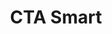 ---
layout: startup_page
title: "CTA Smart"
id: "site.ctasmart.com.br"
permalink: "/ctasmartsite.ctasmart.com.br04242025/"
website: "https://site.ctasmart.com.br/"
funding_round: "Growth Round"
funding_amount: "$3M"
investors: "Invisto, Indicator Capital"
about: "CTA Smart, operating under the brand Link2Pump, provides a SaaS-based fuel management platform for optimizing fleet fueling. Its intelligent systems reduce fuel waste and enhance efficiency across various sectors like transportation, mining, and construction, offering a solution previously limited to large enterprises."
markets: "Fuel Management, Fleet Management, Supply Chain Management, SaaS, Automation Machinery Manufacturing"
hq: "Porto Alegre, Rio Grande do Sul, Brazil"
founded_year: "2012"
linkedin: "https://www.linkedin.com/company/ctasmart"
twitter: ""
instagram: ""
facebook: ""
crunchbase: "https://www.crunchbase.com/organization/cta-smart?utm_source=linkedin&utm_medium=referral&utm_campaign=linkedin_companies&utm_content=profile_cta_anon&trk=funding_crunchbase"
pitchbook: ""

# SEO Optimization
meta_title: "CTA Smart - Growth Round Funding ($3M)"
meta_description: "CTA Smart, CTA Smart, operating under the brand Link2Pump, provides a SaaS-based fuel management platform for optimizing fleet fueling. Its intelligent systems r..."
meta_keywords: "CTA Smart, Fuel Management, Fleet Management, Supply Chain Management, SaaS, Automation Machinery Manufacturing, Growth Round funding"
canonical_url: "https://pkprojectstartups.github.io/projectstartups.com/ctasmartsite.ctasmart.com.br04242025/"
---